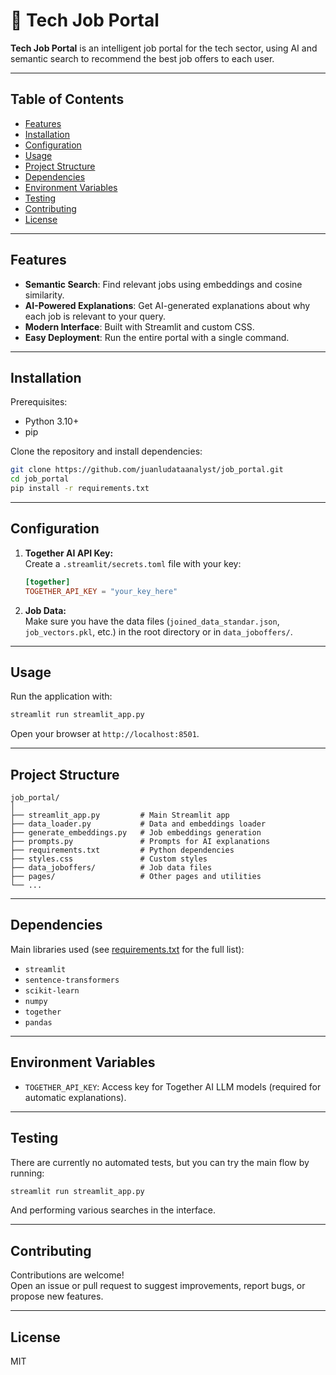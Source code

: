 # 💼 Tech Job Portal

**Tech Job Portal** is an intelligent job portal for the tech sector, using AI and semantic search to recommend the best job offers to each user.

---

## Table of Contents

- [Features](#features)
- [Installation](#installation)
- [Configuration](#configuration)
- [Usage](#usage)
- [Project Structure](#project-structure)
- [Dependencies](#dependencies)
- [Environment Variables](#environment-variables)
- [Testing](#testing)
- [Contributing](#contributing)
- [License](#license)

---

## Features

- **Semantic Search**: Find relevant jobs using embeddings and cosine similarity.
- **AI-Powered Explanations**: Get AI-generated explanations about why each job is relevant to your query.
- **Modern Interface**: Built with Streamlit and custom CSS.
- **Easy Deployment**: Run the entire portal with a single command.

---

## Installation

Prerequisites:
- Python 3.10+
- pip

Clone the repository and install dependencies:

```bash
git clone https://github.com/juanludataanalyst/job_portal.git
cd job_portal
pip install -r requirements.txt
```

---

## Configuration

1. **Together AI API Key:**  
   Create a `.streamlit/secrets.toml` file with your key:

   ```toml
   [together]
   TOGETHER_API_KEY = "your_key_here"
   ```

2. **Job Data:**  
   Make sure you have the data files (`joined_data_standar.json`, `job_vectors.pkl`, etc.) in the root directory or in `data_joboffers/`.

---

## Usage

Run the application with:

```bash
streamlit run streamlit_app.py
```

Open your browser at `http://localhost:8501`.

---

## Project Structure

```
job_portal/
│
├── streamlit_app.py         # Main Streamlit app
├── data_loader.py           # Data and embeddings loader
├── generate_embeddings.py   # Job embeddings generation
├── prompts.py               # Prompts for AI explanations
├── requirements.txt         # Python dependencies
├── styles.css               # Custom styles
├── data_joboffers/          # Job data files
├── pages/                   # Other pages and utilities
└── ...
```

---

## Dependencies

Main libraries used (see [requirements.txt](https://github.com/juanludataanalyst/job_portal/blob/main/requirements.txt) for the full list):

- `streamlit`
- `sentence-transformers`
- `scikit-learn`
- `numpy`
- `together`
- `pandas`

---

## Environment Variables

- `TOGETHER_API_KEY`: Access key for Together AI LLM models (required for automatic explanations).

---

## Testing

There are currently no automated tests, but you can try the main flow by running:

```bash
streamlit run streamlit_app.py
```

And performing various searches in the interface.

---

## Contributing

Contributions are welcome!  
Open an issue or pull request to suggest improvements, report bugs, or propose new features.

---

## License

MIT
